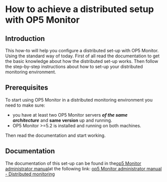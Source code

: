 # How to achieve a distributed setup with OP5 Monitor

## **Introduction**

This how-to will help you configure a distributed set-up with OP5 Monitor. Using the standard way of today. First of all read the documentation to get the basic knowledge about how the distributed set-up works. Then follow the step-by-step instructions about how to set-up your distributed monitoring environment.

## **Prerequisites**

To start using OP5 Monitor in a distributed monitoring environment you need to make sure:

-   you have at least two OP5 Monitor servers ***of the same architecture*** and **same version** up and running.
-   OP5 Monitor \>=5.2 is installed and running on both machines.

Then read the documentation and start working.

## **Documentation**

The documentation of this set-up can be found in the[op5 Monitor administrator manual](https://kb.op5.com/display/DOC/op5+Monitor+Administrator+Manual)at the following link: [op5 Monitor administrator manual - Distributed monitoring](https://kb.op5.com/display/DOC/Distributed+Monitoring)

